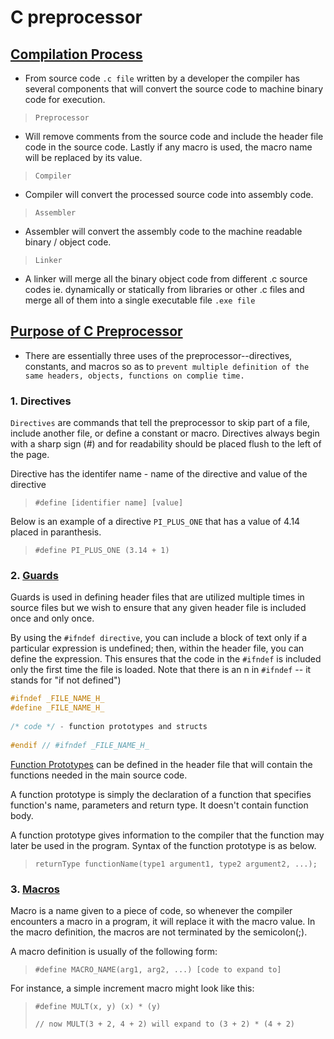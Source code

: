 # C preprocessor

## [Compilation Process](https://www.youtube.com/watch?v=VDslRumKvRA)
- From source code `.c file` written by a developer the compiler has several components that will convert the source code to machine binary code for execution.

> `Preprocessor` 

- Will remove comments from the source code and include the header file code in the source code. Lastly if any macro is used, the macro name will be replaced by its value.  

> `Compiler`

- Compiler will convert the processed source code into assembly code.

> `Assembler`

- Assembler will convert the assembly code to the machine readable binary / object code.

> `Linker`

- A linker will merge all the binary object code from different .c source codes ie. dynamically or statically from libraries or other .c files and merge all of them into a single executable file `.exe file`  

## [Purpose of C Preprocessor](https://www.cprogramming.com/tutorial/cpreprocessor.html)

- There are essentially three uses of the preprocessor--directives, constants, and macros so as to `prevent multiple definition of the same headers, objects, functions on complie time.`

### 1. Directives
`Directives` are commands that tell the preprocessor to skip part of a file, include another file, or define a constant or macro. Directives always begin with a sharp sign (#) and for readability should be placed flush to the left of the page.

Directive has the identifer name - name of the directive and value of the directive
> `#define [identifier name] [value]`

Below is an example of a directive `PI_PLUS_ONE` that has a value of 4.14 placed in paranthesis.
> `#define PI_PLUS_ONE (3.14 + 1)`

### 2. [Guards](https://en.wikipedia.org/wiki/Include_guard)
Guards is used in defining header files that are utilized multiple times in source files but we wish to ensure that any given header file is included once and only once.

By using the `#ifndef directive`, you can include a block of text only if a particular expression is undefined; then, within the header file, you can define the expression. This ensures that the code in the `#ifndef` is included only the first time the file is loaded. Note that there is an n in `#ifndef` -- it stands for "if not defined")

```c
#ifndef _FILE_NAME_H_
#define _FILE_NAME_H_
 
/* code */ - function prototypes and structs
 
#endif // #ifndef _FILE_NAME_H_
```

[Function Prototypes](https://www.programiz.com/c-programming/c-user-defined-functions) can be defined in the header file that will contain the functions needed in the main source code. 

A function prototype is simply the declaration of a function that specifies function's name, parameters and return type. It doesn't contain function body.

A function prototype gives information to the compiler that the function may later be used in the program. Syntax of the function prototype is as below.

> `returnType functionName(type1 argument1, type2 argument2, ...);`

### 3. [Macros](https://www.youtube.com/watch?v=X6HiYbY3Uak)
Macro is a name given to a piece of code, so whenever the compiler encounters a macro in a program, it will replace it with the macro value. In the macro definition, the macros are not terminated by the semicolon(;).

A macro definition is usually of the following form:

> `#define MACRO_NAME(arg1, arg2, ...) [code to expand to]`

For instance, a simple increment macro might look like this:
> `#define MULT(x, y) (x) * (y)` 
>
>`// now MULT(3 + 2, 4 + 2) will expand to (3 + 2) * (4 + 2)`